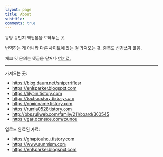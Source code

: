 ```yaml
---
layout: page
title: About
subtitle:
comments: true
---
```


동방 동인지 백업본을 모아두는 곳.

번역하는 게 아니라 다른 사이트에 있는 걸 가져오는 것. 중복도 신경쓰지 않음.

제보 및 문의는 댓글을 달거나 <a href="https://github.com/rosenrose/rosenrose.github.io/issues">여기로.</a>

---

가져오는 곳:

  * https://blog.daum.net/sniperriflesr
  * https://enlsparker.blogspot.com
  * https://lilybin.tistory.com  
  * https://touhoustory.tistory.com
  * https://nonicname.tistory.com
  * https://rumia0528.tistory.com
  * http://bbs.ruliweb.com/family/211/board/300545
  * https://gall.dcinside.com/touhou
  
  
업로드 완료된 자료:

  * https://ghaptouhou.tistory.com
  * https://www.sunmism.com
  * https://enlsparker.blogspot.com